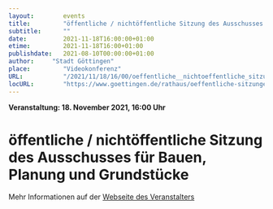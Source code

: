 ```yaml
---
layout:        events
title:         "öffentliche / nichtöffentliche Sitzung des Ausschusses für Bauen, Planung und Grundstücke"
subtitle:      ""
date:          2021-11-18T16:00:00+01:00
etime:         2021-11-18T16:00+01:00
publishdate:   2021-08-10T00:00:00+01:00
author:     "Stadt Göttingen"
place:         "Videokonferenz"
URL:           "/2021/11/18/16/00/oeffentliche__nichtoeffentliche_sitzung_des_ausschusses_fuer_bauen_planung_und_grundstuecke"
locURL:        "https://www.goettingen.de/rathaus/oeffentliche-sitzungen.html"
---
```


**Veranstaltung: 18. November 2021, 16:00 Uhr**

öffentliche / nichtöffentliche Sitzung des Ausschusses für Bauen, Planung und Grundstücke
===========



Mehr Informationen auf der [Webseite des Veranstalters](https://www.goettingen.de/rathaus/oeffentliche-sitzungen.html)
